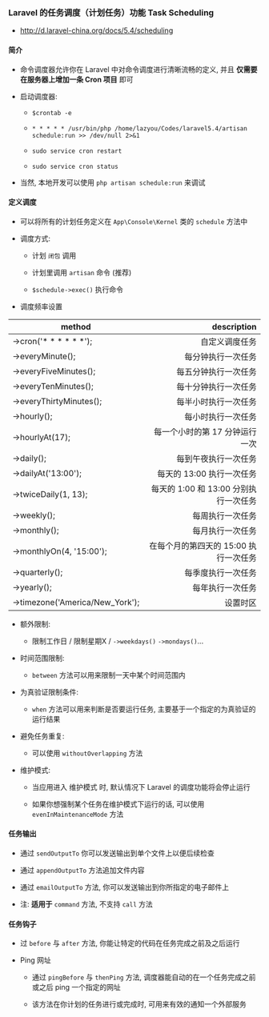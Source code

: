 ### Laravel 的任务调度（计划任务）功能 Task Scheduling
* http://d.laravel-china.org/docs/5.4/scheduling


#### 简介
* 命令调度器允许你在 Laravel 中对命令调度进行清晰流畅的定义, 并且 **仅需要在服务器上增加一条 Cron 项目** 即可

* 启动调度器:
    * `$crontab -e`

    * `* * * * * /usr/bin/php /home/lazyou/Codes/laravel5.4/artisan schedule:run >> /dev/null 2>&1`

    * `sudo service cron restart`

    * `sudo service cron status`

* 当然, 本地开发可以使用 `php artisan schedule:run` 来调试


#### 定义调度
* 可以将所有的计划任务定义在 `App\Console\Kernel` 类的 `schedule` 方法中

* 调度方式:
    * 计划 `闭包` 调用

    * 计划里调用 `artisan` 命令 (推荐)

    * `$schedule->exec()` 执行命令

* 调度频率设置

|method                             | description                         |
|-----------------------------------|------------------------------------:|
| ->cron('* * * * * *');            | 自定义调度任务                       |
| ->everyMinute();                  | 每分钟执行一次任务                    |
| ->everyFiveMinutes();             | 每五分钟执行一次任务                  |
| ->everyTenMinutes();              | 每十分钟执行一次任务                  |
| ->everyThirtyMinutes();           | 每半小时执行一次任务                  |
| ->hourly();                       | 每小时执行一次任务                    |
| ->hourlyAt(17);                   | 每一个小时的第 17 分钟运行一次         |
| ->daily();                        | 每到午夜执行一次任务                  |
| ->dailyAt('13:00');               | 每天的 13:00 执行一次任务             |
| ->twiceDaily(1, 13);              | 每天的 1:00 和 13:00 分别执行一次任务 |
| ->weekly();                       | 每周执行一次任务                     |
| ->monthly();                      | 每月执行一次任务                     |
| ->monthlyOn(4, '15:00');          | 在每个月的第四天的 15:00 执行一次任务 |
| ->quarterly();                    | 每季度执行一次任务                   |
| ->yearly();                       | 每年执行一次任务                     |
| ->timezone('America/New_York');   | 设置时区                             |

* 额外限制:
    * 限制工作日 / 限制星期X / `->weekdays()` `->mondays()`...

* 时间范围限制:
    * `between` 方法可以用来限制一天中某个时间范围内

* 为真验证限制条件:
    * `when` 方法可以用来判断是否要运行任务, 主要基于一个指定的为真验证的运行结果

* 避免任务重复:
    * 可以使用 `withoutOverlapping` 方法

* 维护模式:
    * 当应用进入 维护模式 时, 默认情况下 Laravel 的调度功能将会停止运行

    * 如果你想强制某个任务在维护模式下运行的话, 可以使用 `evenInMaintenanceMode` 方法

#### 任务输出
* 通过 `sendOutputTo` 你可以发送输出到单个文件上以便后续检查

* 通过 `appendOutputTo` 方法追加文件内容

* 通过 `emailOutputTo` 方法, 你可以发送输出到你所指定的电子邮件上

* 注: **适用于** `command` 方法, 不支持 `call` 方法


#### 任务钩子
* 过 `before` 与 `after` 方法, 你能让特定的代码在任务完成之前及之后运行

* Ping 网址
    * 通过 `pingBefore` 与 `thenPing` 方法, 调度器能自动的在一个任务完成之前或之后 ping 一个指定的网址

    * 该方法在你计划的任务进行或完成时, 可用来有效的通知一个外部服务
